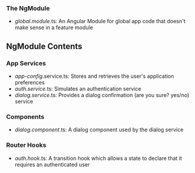 ### The NgModule
- *global.module*.ts: An Angular Module for global app code that doesn't make sense in a feature module

## NgModule Contents

### App Services

- *app-config*.service.ts: Stores and retrieves the user's application preferences
- *auth.service*.ts: Simulates an authentication service
- *dialog.service*.ts: Provides a dialog confirmation (are you sure? yes/no) service

### Components

- *dialog.component*.ts: A dialog component used by the dialog service

### Router Hooks

- *auth.hook*.ts: A transition hook which allows a state to declare that it requires an authenticated user
